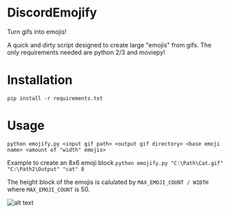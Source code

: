 # DiscordEmojify
Turn gifs into emojis!

A quick and dirty script designed to create large "emojis" from gifs. The only requirements needed are python 2/3 and moviepy!

# Installation
`pip install -r requirements.txt`

# Usage
`python emojify.py <input gif path> <output gif directory> <base emoji name> <amount of "width" emojis>`

Example to create an 8x6 emoji block
`python emojify.py "C:\Path\Cat.gif" "C:\Path2\Output" "cat" 8`

The height block of the emojis is calulated by `MAX_EMOJI_COUNT / WIDTH` where `MAX_EMOJI_COUNT` is 50.


![alt text][logo]

[logo]: https://i.imgur.com/kYiBcdF.gif "Imgage example"
